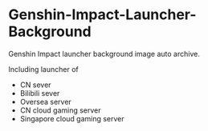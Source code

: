 # Genshin-Impact-Launcher-Background
 
Genshin Impact launcher background image auto archive.

Including launcher of
- CN sever
- Bilibili sever
- Oversea server
- CN cloud gaming server
- Singapore cloud gaming server